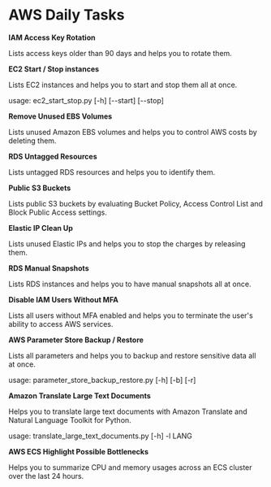 # AWS Daily Tasks
**IAM Access Key Rotation**

Lists access keys older than 90 days and helps you to rotate them.

**EC2 Start / Stop instances**

Lists EC2 instances and helps you to start and stop them all at once.

usage: ec2_start_stop.py [-h] [--start] [--stop]

**Remove Unused EBS Volumes**

Lists unused Amazon EBS volumes and helps you to control AWS costs by deleting them.

**RDS Untagged Resources**

Lists untagged RDS resources and helps you to identify them.

**Public S3 Buckets**

Lists public S3 buckets by evaluating Bucket Policy, Access Control List and Block Public Access settings.

**Elastic IP Clean Up**

Lists unused Elastic IPs and helps you to stop the charges by releasing them.

**RDS Manual Snapshots**

Lists RDS instances and helps you to have manual snapshots all at once.

**Disable IAM Users Without MFA**

Lists all users without MFA enabled and helps you to terminate the user's ability to access AWS services.

**AWS Parameter Store Backup / Restore**

Lists all parameters and helps you to backup and restore sensitive data all at once.

usage: parameter_store_backup_restore.py [-h] [-b] [-r]

**Amazon Translate Large Text Documents**

Helps you to translate large text documents with Amazon Translate and Natural Language Toolkit for Python.

usage: translate_large_text_documents.py [-h] -l LANG

**AWS ECS Highlight Possible Bottlenecks**

Helps you to summarize CPU and memory usages across an ECS cluster over the last 24 hours.